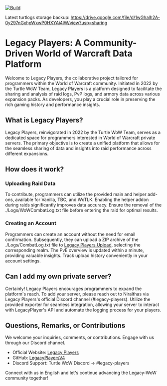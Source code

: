 [![Build](https://github.com/Legacy-Players/LegacyPlayersV4/actions/workflows/build.yml/badge.svg)](https://github.com/Legacy-Players/LegacyPlayersV4/actions/workflows/build.yml)

Latest turtlogs storage backup: https://drive.google.com/file/d/1wGhalh2A-0y297nGxhpWxwP0HXYAi4lW/view?usp=sharing

# Legacy Players: A Community-Driven World of Warcraft Data Platform

Welcome to Legacy Players, the collaborative project tailored for programmers within the World of Warcraft community. Initiated in 2022 by the Turtle WoW Team, Legacy Players is a platform designed to facilitate the sharing and analysis of raid logs, PvP logs, and armory data across various expansion packs. As developers, you play a crucial role in preserving the rich gaming history and performance insights.

## What is Legacy Players?

Legacy Players, reinvigorated in 2022 by the Turtle WoW Team, serves as a dedicated space for programmers interested in World of Warcraft private servers. The primary objective is to create a unified platform that allows for the seamless sharing of data and insights into raid performance across different expansions.

## How does it work?

### Uploading Raid Data
To contribute, programmers can utilize the provided main and helper add-ons, available for Vanilla, TBC, and WoTLK. Enabling the helper addon during raids significantly improves data accuracy. Ensure the removal of the ./Logs/WoWCombatLog.txt file before entering the raid for optimal results.

### Creating an Account
Programmers can create an account without the need for email confirmation. Subsequently, they can upload a ZIP archive of the ./Logs/CombatLog.txt file to [Legacy Players Upload](https://turtlogs.com/contribute/upload), selecting the corresponding realm. The PvE overview is updated within a minute, providing valuable insights. Track upload history conveniently in your account settings.

## Can I add my own private server?

Certainly! Legacy Players encourages programmers to expand the platform's reach. To add your server, please reach out to Niralthas via Legacy Players's official Discord channel (#legacy-players). Utilize the provided exporter for seamless integration, allowing your server to interact with LegacyPlayer's API and automate the logging process for your players.

## Questions, Remarks, or Contributions

We welcome your inquiries, comments, or contributions. Engage with us through our Discord channel.

- Official Website: [Legacy Players](https://turtlogs.com/)
- GitHub: [LegacyPlayersV4](https://github.com/Legacy-Players/LegacyPlayersV4)
- Discord Support: Turtle WoW Discord -> #legacy-players

Connect with us in English and let's continue advancing the Legacy-WoW community together!
